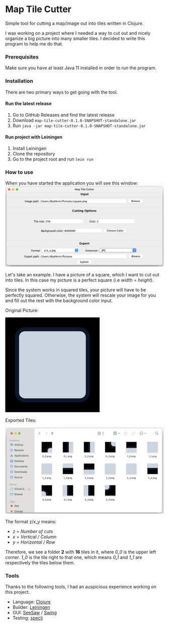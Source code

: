 # Map Tile Cutter
Simple tool for cutting a map/image out into tiles written in Clojure.

I was working on a project where I needed a way to cut out and nicely organize
a big picture into many smaller tiles. I decided to write this program to help me do that.

### Prerequisites
Make sure you have at least Java 11 installed in order to run the program.

### Installation

There are two primary ways to get going with the tool.

#### Run the latest release
1. Go to GitHub Releases and find the latest release
2. Download ```map-tile-cutter-0.1.0-SNAPSHOT-standalone.jar```
3. Run ```java -jar map-tile-cutter-0.1.0-SNAPSHOT-standalone.jar```

#### Run project with Leiningen
1. Install Leiningen
2. Clone the repository
3. Go to the project root and run ```lein run```

### How to use

When you have started the application you will see this window:
!["Preview  "](https://github.com/KNPhilip/map-tile-cutter/blob/main/docs/preview.jpg)

Let's take an example. I have a picture of a square, which I want to cut out into tiles.
In this case my picture is a perfect square (i.e _width = height_).

Since the system works in squared tiles,
your picture will have to be perfectly squared. Otherwise, the system will rescale your image for you and 
fill out the rest with the background color input.

Original Picture:

<img src="https://github.com/KNPhilip/map-tile-cutter/blob/main/docs/square.jpg" alt="drawing" style="width:300px;height:300px"/>

Exported Tiles:

!["Export  "](https://github.com/KNPhilip/map-tile-cutter/blob/main/docs/exported-tiles.jpg)

The format z/x_y means:
- _z = Number of cuts_
- _x = Vertical / Column_
- _y = Horizontal / Row_

Therefore, we see a folder **2** with **16** tiles in it, where *0_0* is the upper left corner.
*1_0* is the tile right to that one, which means *0_1* and *1_1* are respectively the tiles below them.

### Tools

Thanks to the following tools, I had an auspicious experience working on this project.

* Language: [Clojure](https://clojure.org/)
* Builder: [Leiningen](https://leiningen.org/)
* GUI: [SeeSaw](https://github.com/clj-commons/seesaw) / [Swing](https://docs.oracle.com/javase/tutorial/uiswing/)
* Testing: [speclj](https://github.com/slagyr/speclj)
